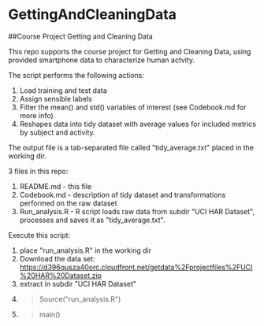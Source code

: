 GettingAndCleaningData
======================

##Course Project Getting and Cleaning Data

This repo supports the course project for Getting and Cleaning Data, 
using provided smartphone data to characterize human actvity. 

The script performs the following actions:
1. Load training and test data 
2. Assign sensible labels 
3. Filter the mean() and std() variables of interest (see Codebook.md for more info).
4. Reshapes data into tidy dataset with average values for included metrics by subject and activity.

The output file is a tab-separated file called "tidy_average.txt" placed in the working dir.

3 files in this repo:
1.   README.md      - this file
2.   Codebook.md    - description of tidy dataset and transformations performed on the raw dataset
3.   Run_analysis.R - R script loads raw data from subdir "UCI HAR Dataset", processes and saves it as "tidy_average.txt".

Execute this script: 
1. place "run_analysis.R" in the working dir
2. Download the data set: https://d396qusza40orc.cloudfront.net/getdata%2Fprojectfiles%2FUCI%20HAR%20Dataset.zip
3. extract in subdir "UCI HAR Dataset"
4. > Source("run_analysis.R")
5. > main()

